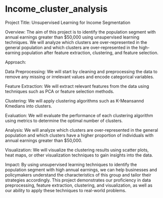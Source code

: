 # Income_cluster_analysis
Project Title: Unsupervised Learning for Income Segmentation

Overview:
The aim of this project is to identify the population segment with annual earnings greater than $50,000 using unsupervised learning techniques. We will analyze which clusters are over-represented in the general population and which clusters are over-represented in the high-earning population after feature extraction, clustering, and feature selection.

Approach:

Data Preprocessing: We will start by cleaning and preprocessing the data to remove any missing or irrelevant values and encode categorical variables.

Feature Extraction: We will extract relevant features from the data using techniques such as PCA or feature selection methods.

Clustering: We will apply clustering algorithms such as K-Meansannd Kmedians into clusters.

Evaluation: We will evaluate the performance of each clustering algorithm using metrics to determine the optimal number of clusters.

Analysis: We will analyze which clusters are over-represented in the general population and which clusters have a higher proportion of individuals with annual earnings greater than $50,000.

Visualization: We will visualize the clustering results using scatter plots, heat maps, or other visualization techniques to gain insights into the data.

Impact:
By using unsupervised learning techniques to identify the population segment with high annual earnings, we can help businesses and policymakers understand the characteristics of this group and tailor their strategies accordingly. This project demonstrates our proficiency in data preprocessing, feature extraction, clustering, and visualization, as well as our ability to apply these techniques to real-world problems.
